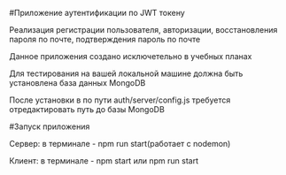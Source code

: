 #Приложение аутентификации по JWT токену

Реализация регистрации пользователя, авторизации, восстановления пароля по почте, подтверждения пароль по почте

Данное приложения создано исключетельно в учебных планах

Для тестирования на вашей локальной машине должна быть установлена база данных MongoDB

После установки в по пути auth/server/config.js требуется отредактировать путь до базы MongoDB

#Запуск приложения

Сервер: в терминале - npm run start(работает с nodemon)

Клиент: в терминале - npm start или npm run start
